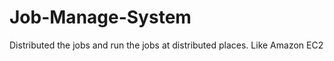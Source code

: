 Job-Manage-System
=================

Distributed the jobs and run the jobs at distributed places. Like Amazon EC2
